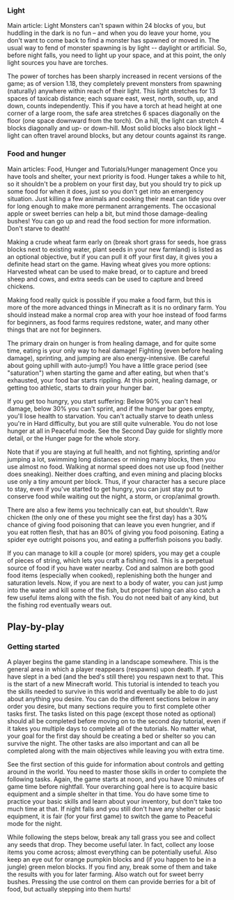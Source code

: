 ### Light
Main article: Light
Monsters can't spawn within 24 blocks of you, but huddling in the dark is no fun – and when you do leave your home, you don't want to come back to find a monster has spawned or moved in. The usual way to fend of monster spawning is by light -- daylight or artificial. So, before night falls, you need to light up your space, and at this point, the only light sources you have are torches.

The power of torches has been sharply increased in recent versions of the game; as of version 1.18, they completely prevent monsters from spawning (naturally) anywhere within reach of their light. This light stretches for 13 spaces of taxicab distance; each square east, west, north, south, up, and down, counts independently. This if you have a torch at head height at one corner of a large room, the safe area stretches 6 spaces diagonally on the floor (one space downward from the torch). On a hill, the light can stretch 4 blocks diagonally and up- or down-hill. Most solid blocks also block light – light can often travel around blocks, but any detour counts against its range.

### Food and hunger
Main articles: Food, Hunger and Tutorials/Hunger management
Once you have tools and shelter, your next priority is food.  Hunger takes a while to hit, so it shouldn't be a problem on your first day, but you should try to pick up some food for when it does, just so you don't get into an emergency situation. Just killing a few animals and cooking their meat can tide you over for long enough to make more permanent arrangements. The occasional apple or sweet berries can help a bit, but mind those damage-dealing bushes! You can go up and read the food section for more information. Don't starve to death!

Making a crude wheat farm early on (break short grass for seeds, hoe grass blocks next to existing water, plant seeds in your new farmland) is listed as an optional objective, but if you can pull it off your first day, it gives you a definite head start on the game. Having wheat gives you more options: Harvested wheat can be used to make bread, or to capture and breed sheep and cows, and extra seeds can be used to capture and breed chickens.

Making food really quick is possible if you make a food farm, but this is more of the more advanced things in Minecraft as it is no ordinary farm. You should instead make a normal crop area with your hoe instead of food farms for beginners, as food farms requires redstone, water, and many other things that are not for beginners.

The primary drain on hunger is from healing damage, and for quite some time, eating is your only way to heal damage! Fighting (even before healing damage), sprinting, and jumping are also energy-intensive. (Be careful about going uphill with auto-jump!) You have a little grace period (see "saturation") when starting the game and after eating, but when that's exhausted, your food bar starts rippling. At this point, healing damage, or getting too athletic, starts to drain your hunger bar.

If you get too hungry, you start suffering: Below 90% you can't heal damage, below 30% you can't sprint, and if the hunger bar goes empty, you'll lose health to starvation. You can't actually starve to death unless you're in Hard difficulty, but you are still quite vulnerable. You do not lose hunger at all in Peaceful mode. See the Second Day guide for slightly more detail, or the Hunger page for the whole story.

Note that if you are staying at full health, and not fighting, sprinting and/or jumping a lot, swimming long distances or mining many blocks, then you use almost no food. Walking at normal speed does not use up food (neither does sneaking). Neither does crafting, and even mining and placing blocks use only a tiny amount per block. Thus, if your character has a secure place to stay, even if you've started to get hungry, you can just stay put to conserve food while waiting out the night, a storm, or crop/animal growth.

There are also a few items you technically can eat, but shouldn't. Raw chicken (the only one of these you might see the first day) has a 30% chance of giving food poisoning that can leave you even hungrier, and if you eat rotten flesh, that has an 80% of giving you food poisoning. Eating a spider eye outright poisons you, and eating a pufferfish poisons you badly. 

If you can manage to kill a couple (or more) spiders, you may get a couple of pieces of string, which lets you craft a fishing rod. This is a perpetual source of food if you have water nearby. Cod and salmon are both good food items (especially when cooked), replenishing both the hunger and saturation levels. Now, if you are next to a body of water, you can just jump into the water and kill some of the fish, but proper fishing can also catch a few useful items along with the fish. You do not need bait of any kind, but the fishing rod eventually wears out.

## Play-by-play
### Getting started
A player begins the game standing in a landscape somewhere. This is the general area in which a player reappears (respawns) upon death. If you have slept in a bed (and the bed's still there) you respawn next to that. This is the start of a new Minecraft world. This tutorial is intended to teach you the skills needed to survive in this world and eventually be able to do just about anything you desire. You can do the different sections below in any order you desire, but many sections require you to first complete other tasks first. The tasks listed on this page (except those noted as optional) should all be completed before moving on to the second day tutorial, even if it takes you multiple days to complete all of the tutorials. No matter what, your goal for the first day should be creating a bed or shelter so you can survive the night. The other tasks are also important and can all be completed along with the main objectives while leaving you with extra time.

See the first section of this guide for information about controls and getting around in the world. You need to master those skills in order to complete the following tasks. Again, the game starts at noon, and you have 10 minutes of game time before nightfall. Your overarching goal here is to acquire basic equipment and a simple shelter in that time. You do have some time to practice your basic skills and learn about your inventory, but don't take too much time at that. If night falls and you still don't have any shelter or basic equipment, it is fair (for your first game) to switch the game to Peaceful mode for the night. 

While following the steps below, break any tall grass you see and collect any seeds that drop. They become useful later. In fact, collect any loose items you come across; almost everything can be potentially useful. Also keep an eye out for orange pumpkin blocks and (if you happen to be in a jungle) green melon blocks. If you find any, break some of them and take the results with you for later farming. Also watch out for sweet berry bushes. Pressing the use control on them can provide berries for a bit of food, but actually stepping into them hurts!

